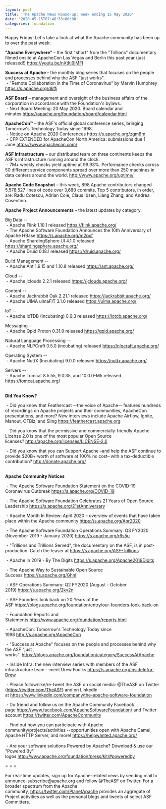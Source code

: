 ```yaml
---
layout: post
title: 'The Apache News Round-up: week ending 15 May 2020'
date: '2020-05-15T07:46:53+00:00'
categories: foundation
---
```

<p></p><p></p><p></p><p>Happy Friday!&nbsp;Let's take a look at what the Apache community has been up to over the past week:</p><p><span style="font-size: 14px;"><b>"Apache Everywhere"&nbsp;</b></span>– the&nbsp;first "short" from the "Trillions" documentary filmed onsite at ApacheCon Las Vegas and Berlin this past year (just released!)&nbsp;<a href="https://youtu.be/nXtIti9jMFI" target="_blank">https://youtu.be/nXtIti9jMFI</a>&nbsp;</p><p><span style="font-weight: 700;">Success at Apache </span>– the monthly blog series that focuses on the people and processes behind why the ASF "just works".<br>&nbsp;- "Remote Collaboration in the Time of Coronavirus" by Marvin Humphrey <a href="https://s.apache.org/dkffj" target="_blank">https://s.apache.org/dkffj</a></p><p><span style="font-weight: 700;">ASF Board</span>&nbsp;– management and oversight of the business affairs of the corporation in accordance with the Foundation's bylaws.<br>&nbsp;- Next Board Meeting: 20 May 2020. Board calendar and minutes&nbsp;<a href="https://apache.org/foundation/board/calendar.html" target="_blank">https://apache.org/foundation/board/calendar.html</a><br></p><p><span style="font-weight: 700;">ApacheCon™</span>&nbsp;– the ASF's official global conference series, bringing Tomorrow's Technology Today since 1998.<br>&nbsp;- Notice on Apache 2020 Conferences&nbsp;<a href="https://s.apache.org/zgm8m" target="_blank">https://s.apache.org/zgm8m</a>&nbsp;<br>&nbsp;- CFP EXTENDED for ApacheCon North America: submissions due 1 June&nbsp;<a href="https://www.apachecon.com/" rel="noreferrer" target="_blank" data-saferedirecturl="https://www.google.com/url?q=https://www.apachecon.com/&amp;source=gmail&amp;ust=1586580638108000&amp;usg=AFQjCNHWvI4YD7_WAkITrTu6zUFosJod2Q">https://www.apachecon.com/</a></p><p><span style="font-weight: 700;">ASF Infrastructure</span>&nbsp;– our distributed team on three continents keeps the ASF's infrastructure running around the clock.<br>&nbsp;-
 7M+ weekly checks yield uptime at 99.93%. Performance checks across 50
 different service components spread over more than 250 machines in data
 centers around the world.&nbsp;<a href="http://www.apache.org/uptime/" target="_blank">http://www.apache.org/uptime/</a><br></p><p><span style="font-weight: 700;">Apache Code Snapshot</span>&nbsp;– this week, 898 Apache contributors changed 5,578,527 lines of code over 3,680 commits. Top 5 contributors, in order, are: Radu Cotescu, Adrian Cole, Claus Ibsen, Liang Zhang, and Andrea Cosentino. &nbsp; &nbsp; &nbsp; &nbsp; </p><p><span style="font-weight: 700;">Apache Project Announcements</span>&nbsp;– the latest updates by category.</p><p>Big Data --<br>&nbsp;- Apache Flink 1.10.1 released <a href="https://flink.apache.org/" target="_blank">https://flink.apache.org/</a>&nbsp;<br>&nbsp;-&nbsp;The Apache Software Foundation Announces the 10th Anniversary of Apache HBase <a href="https://s.apache.org/m2pxf" target="_blank"> </a><a href="https://s.apache.org/m2pxf" target="_blank">https://s.apache.org/m2pxf</a><a href="https://s.apache.org/m2pxf" target="_blank"> </a><br>&nbsp;- Apache ShardingSphere UI 4.1.0 released <a href="https://shardingsphere.apache.org/" target="_blank">https://shardingsphere.apache.org/</a><br>&nbsp;- Apache <span class="il">Druid</span> 0.18.1 released <a href="https://druid.apache.org/" rel="noreferrer" target="_blank" data-saferedirecturl="https://www.google.com/url?q=https://druid.apache.org/&amp;source=gmail&amp;ust=1589613529601000&amp;usg=AFQjCNE8IImRlVm4grvZHT0m_6jp_X5HwQ">https://<span class="il">druid</span>.apache.org/</a></p><p>Build Management --<br>&nbsp;- Apache Ant 1.9.15 and 1.10.8 released <a href="https://ant.apache.org/" target="_blank">https://ant.apache.org/</a>&nbsp;<br></p><p>Cloud --<br>&nbsp;- Apache jclouds 2.2.1 released <a href="https://jclouds.apache.org/" target="_blank">https://jclouds.apache.org/</a><br></p><p>Content --<br>&nbsp;- Apache Jackrabbit Oak 2.21.1 released <a href="https://jackrabbit.apache.org/" rel="noreferrer" target="_blank" data-saferedirecturl="https://www.google.com/url?q=https://jackrabbit.apache.org/&amp;source=gmail&amp;ust=1589548295433000&amp;usg=AFQjCNFYfKR5aIesT5mXLvd1sdkM-eczYA">https://jackrabbit.apache.org/</a><br>&nbsp;- Apache UIMA uimaFIT 3.1.0 released <a href="https://uima.apache.org/" target="_blank">https://uima.apache.org/</a><br></p><p>IoT --<br>&nbsp;- Apache IoTDB (Incubating) 0.9.3 released <a href="https://iotdb.apache.org/" target="_blank">https://iotdb.apache.org/</a><br></p>Messaging --<br>&nbsp;- Apache Qpid Proton 0.31.0 released <a href="https://qpid.apache.org/" target="_blank">https://qpid.apache.org/</a><br><p></p><p>Natural Language Processing --<br>&nbsp;- Apache NLPCraft 0.5.0 (incubating) released <a href="https://nlpcraft.apache.org/" target="_blank">https://nlpcraft.apache.org/</a><br></p><p>Operating System --<br>&nbsp;- Apache NuttX (Incubating) 9.0.0 released <a href="https://nuttx.apache.org/" target="_blank">https://nuttx.apache.org/</a><br></p>Servers --<br>&nbsp;- Apache Tomcat 8.5.55, 9.0.35, and 10.0.0-M5 released <a href="https://tomcat.apache.org/" target="_blank">https://tomcat.apache.org/</a><p></p><p><br><span style="font-weight: 700;">Did You Know?</span></p><p>&nbsp;- Did you know that&nbsp;Feathercast --the voice of Apache-- features hundreds of recordings on Apache projects and their communities, ApacheCon presentations, and more? New interviews include Apache Airflow, Ignite, Mahout, OFBiz, and Sling&nbsp;<a href="https://feathercast.apache.org" target="_blank">https://feathercast.apache.org</a>&nbsp;</p><p>&nbsp;- Did you know that the permissive and commercially-friendly Apache License 2.0 is one of the most popular Open Source licenses?&nbsp;<a href="http://apache.org/licenses/LICENSE-2.0" target="_blank">http://apache.org/licenses/LICENSE-2.0</a>&nbsp;<br></p><p>&nbsp;- Did you know that you can&nbsp;Support Apache –and help the ASF continue to provide $20B+ worth of software at 100% no cost– with a tax-deductible contribution?&nbsp;<a href="http://donate.apache.org/" target="_blank">http://donate.apache.org/</a>&nbsp;<br><br></p><p><span style="font-weight: 700;">Apache Community Notices</span></p><p>&nbsp;- The Apache Software Foundation Statement on the COVID-19 Coronavirus Outbreak&nbsp;<a href="https://s.apache.org/COVID-19" target="_blank">https://s.apache.org/COVID-19</a>&nbsp;&nbsp;</p><p>&nbsp;- The Apache Software Foundation Celebrates 21 Years of Open Source Leadership&nbsp;<a href="https://s.apache.org/21stAnniversary" rel="noreferrer" target="_blank" data-saferedirecturl="https://www.google.com/url?q=https://s.apache.org/21stAnniversary&amp;source=gmail&amp;ust=1586580638108000&amp;usg=AFQjCNHhBfHrSsg8TFX4Lwsa4GFZdonhcA">https://s.apache.org/21stAnniv<wbr>ersary</a></p><p>&nbsp;- Apache Month In Review: April 2020 – overview of events that have taken place within the Apache community <a href="https://s.apache.org/Apr2020" target="_blank">https://s.apache.org/Apr2020</a><br></p><p>&nbsp;- The Apache Software Foundation Operations Summary: Q3 FY2020 (November 2019 - January 2020)&nbsp;<a href="https://s.apache.org/r6s5u" target="_blank">https://s.apache.org/r6s5u</a>&nbsp;&nbsp;</p><p>&nbsp;- "Trillions and Trillions Served", the documentary on the ASF, is in post-production. Catch the teaser at&nbsp;<a href="https://s.apache.org/ASF-Trillions">https://s.apache.org/ASF-Trillions</a></p><p>&nbsp;- Apache in 2019 - By The Digits&nbsp;<a href="https://s.apache.org/Apache2019Digits">https://s.apache.org/Apache2019Digits</a></p><p>&nbsp;- The Apache Way to Sustainable Open Source Success&nbsp;<a href="https://s.apache.org/GhnI">https://s.apache.org/GhnI</a></p><p>&nbsp;- ASF Operations Summary: Q2 FY2020 (August - October 2019)&nbsp;<a href="https://s.apache.org/2kv2n">https://s.apache.org/2kv2n</a></p><p>&nbsp;- ASF Founders look back on 20 Years of the ASF&nbsp;<a href="https://blogs.apache.org/foundation/entry/our-founders-look-back-on" target="_blank">https://blogs.apache.org/foundation/entry/our-founders-look-back-on</a><br></p><p>&nbsp;- Foundation Reports and Statements&nbsp;<a href="http://www.apache.org/foundation/reports.html">http://www.apache.org/foundation/reports.html</a></p><p>&nbsp;- ApacheCon: Tomorrow's Technology Today since 1998&nbsp;<a href="http://s.apache.org/ApacheCon">http://s.apache.org/ApacheCon</a></p><p>&nbsp;- "Success at Apache" focuses on the people and processes behind why the ASF "just works".&nbsp;<a href="https://blogs.apache.org/foundation/category/SuccessAtApache" target="_blank">https://blogs.apache.org/foundation/category/SuccessAtApache</a><br></p><div><p>&nbsp;- Inside Infra: the new interview series with members of the ASF infrastructure team --meet Drew Foulks <a href="https://s.apache.org/InsideInfra-Drew" rel="noreferrer" target="_blank" data-saferedirecturl="https://www.google.com/url?q=https://s.apache.org/InsideInfra-Drew&amp;source=gmail&amp;ust=1588339104628000&amp;usg=AFQjCNF9dVEn48pV7o9HBG14sP9uprU8Xw">https://s.apache.org/InsideInf<wbr>ra-Drew</a></p><p>&nbsp;- Please follow/like/re-tweet the ASF on social media: @TheASF on Twitter (<a href="https://twitter.com/TheASF">https://twitter.com/TheASF</a>) and on LinkedIn at&nbsp;<a href="https://www.linkedin.com/company/the-apache-software-foundation">https://www.linkedin.com/company/the-apache-software-foundation</a></p><p>&nbsp;- Do friend and follow us on the Apache Community Facebook page&nbsp;<a href="https://www.facebook.com/ApacheSoftwareFoundation/">https://www.facebook.com/ApacheSoftwareFoundation/</a>&nbsp;and Twitter account&nbsp;<a href="https://twitter.com/ApacheCommunity">https://twitter.com/ApacheCommunity</a></p></div><div>&nbsp;-
 Find out how you can participate with Apache 
community/projects/activities --opportunities open with Apache Camel, 
Apache HTTP Server, and more!&nbsp;<a href="https://helpwanted.apache.org/">https://helpwanted.apache.org/</a></div><div><br>&nbsp;- Are your software solutions Powered by Apache? Download &amp; use our "Powered By" logos&nbsp;<a href="http://www.apache.org/foundation/press/kit/#poweredby">http://www.apache.org/foundation/press/kit/#poweredby</a><br></div><p><span class="LrzXr"></span><span class="LrzXr"></span></p><div><p>= = =</p><p>For
 real-time updates, sign up for Apache-related news by sending mail to 
announce-subscribe@apache.org and follow @TheASF on Twitter. For a 
broader spectrum from the Apache community,&nbsp;<a href="https://twitter.com/PlanetApache">https://twitter.com/PlanetApache</a>&nbsp;provides an aggregate of Project activities as well as the personal blogs and tweets of select ASF Committers.</p></div><p></p><p></p><p></p>
